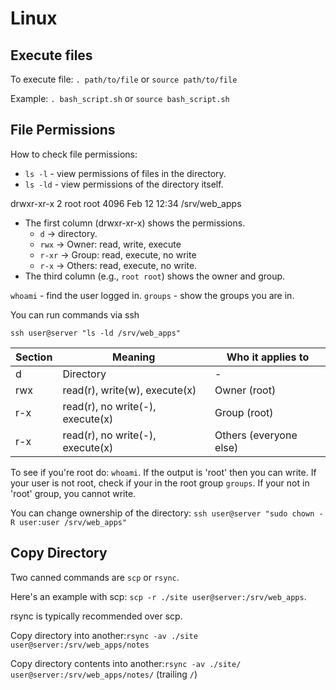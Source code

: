# Linux

## Execute files

To execute file: ``. path/to/file`` or ``source path/to/file``

Example: ``. bash_script.sh`` or ``source bash_script.sh``

## File Permissions

How to check file permissions: 

- ``ls -l`` - view permissions of files in the directory.
- ``ls -ld`` - view permissions of the directory itself.

drwxr-xr-x  2 root root 4096 Feb 12 12:34 /srv/web_apps

- The first column (drwxr-xr-x) shows the permissions.
  - ``d`` -> directory.
  - ``rwx`` -> Owner: read, write, execute
  - ``r-xr`` -> Group: read, execute, no write
  - ``r-x`` -> Others: read, execute, no write.
- The third column (e.g., ``root root``) shows the owner and group.


``whoami`` - find the user logged in.
``groups`` - show the groups you are in.

You can run commands via ssh

``ssh user@server "ls -ld /srv/web_apps"``

| Section | Meaning                          | Who it applies to      |
|---------|----------------------------------|------------------------|
| d       | Directory                        | -                      |
| rwx     | read(r), write(w), execute(x)    | Owner (root)           |
| r-x     | read(r), no write(-), execute(x) | Group (root)           |          
| r-x     | read(r), no write(-), execute(x) | Others (everyone else) |

To see if you're root do: ``whoami``. If the output is 'root' then you can write.
If your user is not root, check if your in the root group ``groups``. If your
not in 'root' group, you cannot write.

You can change ownership of the directory: ``ssh user@server "sudo chown -R user:user /srv/web_apps"``

## Copy Directory

Two canned commands are ``scp`` or ``rsync``.

Here's an example with scp: ``scp -r ./site user@server:/srv/web_apps``.

rsync is typically recommended over scp.

Copy directory into another:``rsync -av ./site user@server:/srv/web_apps/notes``

Copy directory contents into another:``rsync -av ./site/ user@server:/srv/web_apps/notes/`` (trailing ``/``)


